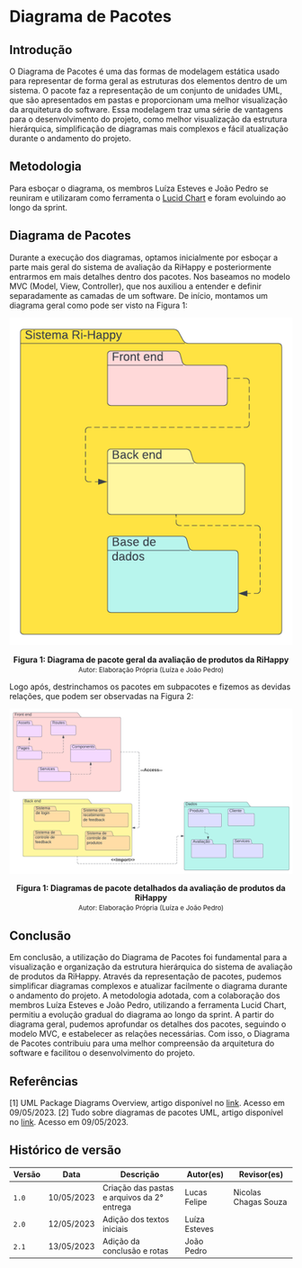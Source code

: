 # Diagrama de Pacotes

## Introdução
O Diagrama de Pacotes é uma das formas de modelagem estática usado para representar de forma geral as estruturas dos elementos dentro de um sistema. O pacote faz a representação de um conjunto de unidades UML, que são apresentados em pastas e proporcionam uma melhor visualização da arquitetura do software. Essa modelagem traz uma série de vantagens para o desenvolvimento do projeto, como melhor visualização da estrutura hierárquica, simplificação de diagramas mais complexos e fácil atualização durante o andamento do projeto.

## Metodologia
Para esboçar o diagrama, os membros Luíza Esteves e João Pedro se reuniram e utilizaram como ferramenta o [Lucid Chart](https://www.lucidchart.com/pages/pt) e foram evoluindo ao longo da sprint. 

## Diagrama de Pacotes

Durante a execução dos diagramas, optamos inicialmente por esboçar a parte mais geral do sistema de avaliação da RiHappy e posteriormente entrarmos em mais detalhes dentro dos pacotes. Nos baseamos no modelo MVC (Model, View, Controller), que nos auxiliou a entender e definir separadamente as camadas de um software. 
De início, montamos um diagrama geral como pode ser visto na Figura 1: 

<div style="text-align: center">

![Diagrama geral](../assets/diagPacGeral.png)
</div>

<figcaption style="text-align: center">
    <b>Figura 1: Diagrama de pacote geral da avaliação de produtos da RiHappy</b>
    <br/><small>Autor: Elaboração Própria (Luíza e João Pedro)</small>
</figcaption>

Logo após, destrinchamos os pacotes em subpacotes e fizemos as devidas relações, que podem ser observadas na Figura 2:

<div style="text-align: center">

![Diagrama detalhado](../assets/diagPacDetalhado.png)
</div>

<figcaption style="text-align: center">
    <b>Figura 1: Diagramas de pacote detalhados da avaliação de produtos da RiHappy</b>
    <br/><small>Autor: Elaboração Própria (Luíza e João Pedro)</small>
</figcaption>

## Conclusão
Em conclusão, a utilização do Diagrama de Pacotes foi fundamental para a visualização e organização da estrutura hierárquica do sistema de avaliação de produtos da RiHappy. Através da representação de pacotes, pudemos simplificar diagramas complexos e atualizar facilmente o diagrama durante o andamento do projeto. A metodologia adotada, com a colaboração dos membros Luíza Esteves e João Pedro, utilizando a ferramenta Lucid Chart, permitiu a evolução gradual do diagrama ao longo da sprint. A partir do diagrama geral, pudemos aprofundar os detalhes dos pacotes, seguindo o modelo MVC, e estabelecer as relações necessárias. Com isso, o Diagrama de Pacotes contribuiu para uma melhor compreensão da arquitetura do software e facilitou o desenvolvimento do projeto.

## Referências

[1] UML Package Diagrams Overview, artigo disponível no [link](https://www.uml-diagrams.org/package-diagrams-overview.html). Acesso em 09/05/2023.
[2] Tudo sobre diagramas de pacotes UML, artigo disponível no [link](https://www.lucidchart.com/pages/pt/diagrama-de-pacotes-uml). Acesso em 09/05/2023.



## Histórico de versão

| Versão | Data       | Descrição                                               | Autor(es)                 | Revisor(es)          |
|--------|------------|---------------------------------------------------------|---------------------------|----------------------|
| `1.0`  | 10/05/2023 | Criação das pastas e arquivos da 2° entrega | Lucas Felipe | Nicolas Chagas Souza |
| `2.0`  | 12/05/2023 | Adição dos textos iniciais | Luíza Esteves |  |
| `2.1`  | 13/05/2023 | Adição da conclusão e rotas | João Pedro |  |


